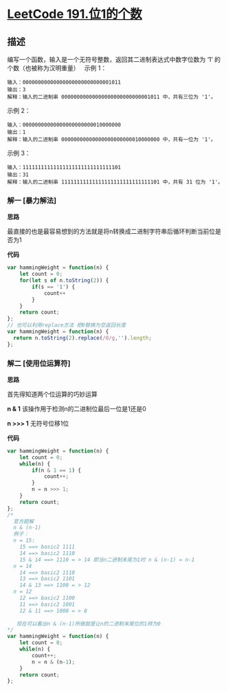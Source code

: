 # [LeetCode 191.位1的个数](https://leetcode-cn.com/problems/roman-to-integer)
## 描述

编写一个函数，输入是一个无符号整数，返回其二进制表达式中数字位数为 ‘1’ 的个数（也被称为汉明重量）
 
示例 1：
```
输入：00000000000000000000000000001011
输出：3
解释：输入的二进制串 00000000000000000000000000001011 中，共有三位为 '1'。
```
示例 2：
```
输入：00000000000000000000000010000000
输出：1
解释：输入的二进制串 00000000000000000000000010000000 中，共有一位为 '1'。
```
示例 3：
```
输入：11111111111111111111111111111101
输出：31
解释：输入的二进制串 11111111111111111111111111111101 中，共有 31 位为 '1'。
```
### 解一 [暴力解法]
**思路**

最直接的也是最容易想到的方法就是将n转换成二进制字符串后循环判断当前位是否为1

**代码**
```Javascript 
var hammingWeight = function(n) {
    let count = 0;
    for(let s of n.toString(2)) {
        if(s == '1') {
            count++
        }
    }
    return count;
};
// 也可以利用replace方法 把0替换为空返回长度
var hammingWeight = function(n) {
  return n.toString(2).replace(/0/g,'').length;
};
```
### 解二 [使用位运算符]
**思路**

首先得知道两个位运算的巧妙运算

**n & 1** 该操作用于检测n的二进制位最后一位是1还是0 

**n >>> 1** 无符号位移1位 

**代码**

```Javascript 
var hammingWeight = function(n) {
    let count = 0;
    while(n) {
        if(n & 1 == 1) {
            count++;
        }
        n = n >>> 1;
    }
    return count;
};
/*
  官方题解
  n & (n-1) 
  例子：
  n = 15:
    15 ==> basic2 1111 
    14 ==> basic2 1110
    15 & 14 ==> 1110 = > 14 即当n二进制末尾为1时 n & (n-1) = n-1
  n = 14
    14 ==> basic2 1110 
    13 ==> basic2 1101
    14 & 13 ==> 1100 = > 12 
  n = 12
    12 ==> basic2 1100 
    11 ==> basic2 1001
    12 & 11 ==> 1000 = > 8  
    
   现在可以看出n & (n-1)所做就是让n的二进制末尾位的1转为0
*/ 
var hammingWeight = function(n) {
    let count = 0;
    while(n) {
        count++;
        n = n & (n-1);
    }
    return count;
};
```
